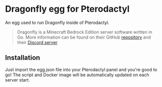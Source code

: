 # Dragonfly egg for Pterodactyl

An egg used to run Dragonfly inside of Pterodactyl.

> Dragonfly is a Minecraft Bedrock Edition server software written in Go. More information can be found on their GitHub [repository](https://github.com/df-mc/dragonfly) and their [Discord server](https://discord.gg/U4kFWHhTNR)

## Installation

Just import the egg.json file into your Pterodactyl panel and you're good to go! The script and Docker image will be automatically updated on each server start.